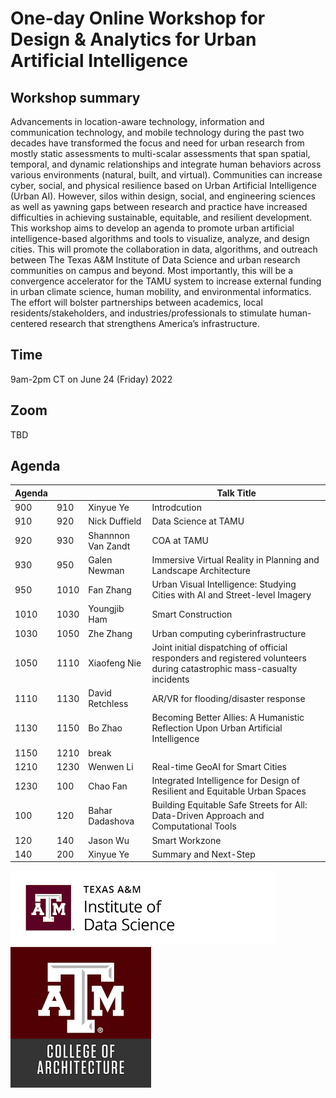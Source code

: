 # One-day Online Workshop for Design & Analytics for Urban Artificial Intelligence

## Workshop summary
Advancements in location-aware technology, information and communication technology, and mobile technology during the past two decades have transformed the focus and need for urban research from mostly static assessments to multi-scalar assessments that span spatial, temporal, and dynamic relationships and integrate human behaviors across various environments (natural, built, and virtual). Communities can increase cyber, social, and physical resilience based on Urban Artificial Intelligence (Urban AI). However, silos within design, social, and engineering sciences as well as yawning gaps between research and practice have increased difficulties in achieving sustainable, equitable, and resilient development. This workshop aims to develop an agenda to promote urban artificial intelligence-based algorithms and tools to visualize, analyze, and design cities. This will promote the collaboration in data, algorithms, and outreach between The Texas A&M Institute of Data Science and urban research communities on campus and beyond. Most importantly, this will be a convergence accelerator for the TAMU system to increase external funding in urban climate science, human mobility, and environmental informatics. The effort will bolster partnerships between academics, local residents/stakeholders, and industries/professionals to stimulate human-centered research that strengthens America’s infrastructure.

## Time
9am-2pm CT on June 24 (Friday) 2022

## Zoom
TBD

## Agenda

| Agenda |      |                    | Talk Title                                                                                                             |
| ------ | ---- | ------------------ | ---------------------------------------------------------------------------------------------------------------------- |
| 900    | 910  | Xinyue Ye          | Introdcution                                                                                                           |
| 910    | 920  | Nick Duffield      | Data Science at TAMU                                                                                                   |
| 920    | 930  | Shannnon Van Zandt | COA at TAMU                                                                                                            |
| 930    | 950  | Galen Newman       | Immersive Virtual Reality in Planning and Landscape Architecture                                                       |
| 950    | 1010 | Fan Zhang          | Urban Visual Intelligence: Studying Cities with AI and Street-level Imagery                                            |
| 1010   | 1030 | Youngjib Ham       | Smart Construction                                                                                                     |
| 1030   | 1050 | Zhe Zhang          | Urban computing cyberinfrastructure                                                                                    |
| 1050   | 1110 | Xiaofeng Nie       | Joint initial dispatching of official responders and registered volunteers during catastrophic mass-casualty incidents |
| 1110   | 1130 | David Retchless    | AR/VR for flooding/disaster response                                                                                   |
| 1130   | 1150 | Bo Zhao            | Becoming Better Allies: A Humanistic Reflection Upon Urban Artificial Intelligence                                     |
| 1150   | 1210 | break              |                                                                                                                        |
| 1210   | 1230 | Wenwen Li          | Real-time GeoAI for Smart Cities                                                                                       |
| 1230   | 100  | Chao Fan           | Integrated Intelligence for Design of Resilient and Equitable Urban Spaces                                             |
| 100    | 120  | Bahar Dadashova    | Building Equitable Safe Streets for All: Data-Driven Approach and Computational Tools                                  |
| 120    | 140  | Jason Wu           | Smart Workzone                                                                                                         |
| 140    | 200  | Xinyue Ye          | Summary and Next-Step                      

![the logo of The Texas A&M Institute of Data Science](/tamuids.png "tamuids")
![the logo of The College of Architecture of TAMU](/tamuarch.png "tamuarch")
